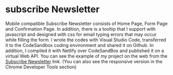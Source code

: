 # subscribe Newsletter

Mobile compatible Subscribe Newsletter consists of Home Page, Form Page and Confirmation Page. In addition, there is a tooltip that I support with javascript and designed with css for email typing errors that may occur while filling the form.
I wrote the codes with Visual Studio Code, transferred it to the CodeSandbox coding environment and shared it on Github. In addition, I compiled it with Netlify over CodeSandBox and published it on a virtual Web API. You can see the example of my project on the web from the [Subscribe Newsletter]() link. (You can also see the responsive version in the Chrome Developer Tools section)
